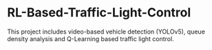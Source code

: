 # RL-Based-Traffic-Light-Control
This project includes video-based vehicle detection (YOLOv5), queue density analysis and Q-Learning based traffic light control.
